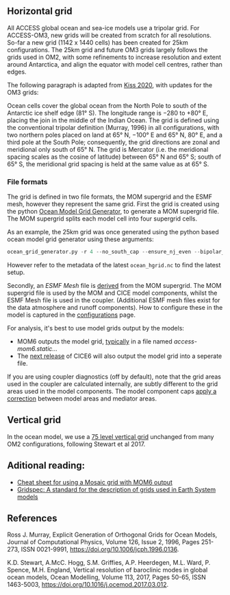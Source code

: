 ## Horizontal grid

All ACCESS global ocean and sea-ice models use a tripolar grid.
For ACCESS-OM3, new grids will be created from scratch for all resolutions. So-far a new grid  (1142 x 1440 cells) has been created for 25km configurations. 
The 25km grid and future OM3 grids largely follows the grids used in OM2, with some refinements to increase resolution and extent around Antarctica, and align the equator with model cell centres, rather than edges. 

The following paragraph is adapted from [Kiss 2020](https://gmd.copernicus.org/articles/13/401/2020/gmd-13-401-2020.pdf),
with updates for the OM3 grids:

Ocean cells cover the global ocean from the North Pole to
south of the Antarctic ice shelf edge (81&deg; S). The longitude range is −280 to +80&deg; E,
placing the join in the middle of the Indian Ocean. The grid is defined using the conventional tripolar definition (Murray, 1996) 
in all configurations, with two northern poles placed on land at 65&deg; N, −100&deg; E and 65&deg; N, 80&deg; E,
and a third pole at the South Pole; consequently, the grid
directions are zonal and meridional only south of 65&deg; N. The grid is Mercator (i.e. the
meridional spacing scales as the cosine of latitude) between
65&deg; N and 65&deg; S; south of 65&deg; S, the meridional grid spacing
is held at the same value as at 65&deg; S.


### File formats

The grid is defined in two file formats, the MOM supergrid and the ESMF mesh, however they represent the same grid.
First the grid is created using the python [Ocean Model Grid Generator](https://github.com/ACCESS-NRI/ocean_model_grid_generator/), 
to generate a MOM supergrid file. The MOM supergrid splits each model cell into four supergrid cells. 

As an example, the 25km grid was once generated using the python based ocean model grid generator using these arguments:

```python
ocean_grid_generator.py -r 4 --no_south_cap --ensure_nj_even --bipolar_lower_lat 65 --mercator_lower_lat -75 --mercator_upper_lat 65 --match_dy so --shift_equator_to_u_point --south_ocean_lower_lat -81
```

However refer to the metadata of the latest `ocean_hgrid.nc` to find the latest setup.

Secondly, an _ESMF Mesh_ file is [derived](https://github.com/COSIMA/om3-scripts/blob/main/mesh_generation/generate_mesh.py) from the MOM supergrid. 
The MOM supergrid file is used by the MOM and CICE model components, whilst the ESMF Mesh file is used in the coupler. 
(Additional ESMF mesh files exist for the data atmosphere and runoff components). How to configure these in the model is captured in the [configurations](configurations/Configurations.md) page.

For analysis, it's best to use model grids output by the models:

- MOM6 outputs the model grid, [typically](https://github.com/ACCESS-NRI/access-om3-configs/blob/6c0942224adf8cd4644927ad357b68827e837dd9/diagnostic_profiles/diag_table_standard#L13C2-L13C24) in a file named _access-mom6.static..._
- The [next release](https://github.com/ACCESS-NRI/access-om3-configs/issues/470) of CICE6 will also output the model grid into a seperate file.

If you are using coupler diagnostics (off by default), note that the grid areas used in the coupler are calculated internally, 
are subtly different to the grid areas used in the model components. The model component caps [apply a correction](https://escomp.github.io/CMEPS/versions/master/html/introduction.html#area-corrections) between
model areas and mediator areas. 

## Vertical grid

In the ocean model, we use a [75 level vertical grid](https://github.com/COSIMA/om3-scripts/blob/main/grid_generation/generate_vertical_grid.py) unchanged from many OM2 configurations, following Stewart et al 2017.

## Aditional reading:

- [Cheat sheet for using a Mosaic grid with MOM6 output](https://gist.github.com/adcroft/c1e207024fe1189b43dddc5f1fe7dd6c#file-cheat-sheet-for-using-a-mosaic-grid-with-mom6-output-ipynb)
- [Gridspec: A standard for the description of grids used in Earth System models](https://extranet.gfdl.noaa.gov/~vb/pdf/gridstd.pdf)

## References

Ross J. Murray,
Explicit Generation of Orthogonal Grids for Ocean Models,
Journal of Computational Physics,
Volume 126, Issue 2,
1996,
Pages 251-273,
ISSN 0021-9991,
https://doi.org/10.1006/jcph.1996.0136.

K.D. Stewart, A.McC. Hogg, S.M. Griffies, A.P. Heerdegen, M.L. Ward, P. Spence, M.H. England,
Vertical resolution of baroclinic modes in global ocean models,
Ocean Modelling,
Volume 113,
2017,
Pages 50-65,
ISSN 1463-5003,
https://doi.org/10.1016/j.ocemod.2017.03.012.

